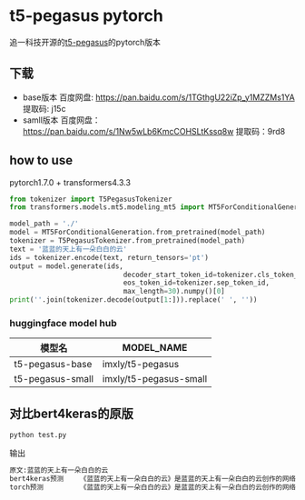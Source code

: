 # t5-pegasus pytorch
追一科技开源的[t5-pegasus](https://github.com/ZhuiyiTechnology/t5-pegasus)的pytorch版本
## 下载

- base版本  百度网盘: https://pan.baidu.com/s/1TGthgU22iZp_y1MZZMs1YA 提取码: j15c
- samll版本 百度网盘：https://pan.baidu.com/s/1Nw5wLb6KmcCOHSLtKssq8w 提取码：9rd8
## how to use
pytorch1.7.0 + transformers4.3.3

```python
from tokenizer import T5PegasusTokenizer
from transformers.models.mt5.modeling_mt5 import MT5ForConditionalGeneration

model_path = './'
model = MT5ForConditionalGeneration.from_pretrained(model_path)
tokenizer = T5PegasusTokenizer.from_pretrained(model_path)
text = '蓝蓝的天上有一朵白白的云'
ids = tokenizer.encode(text, return_tensors='pt')
output = model.generate(ids,
                            decoder_start_token_id=tokenizer.cls_token_id,
                            eos_token_id=tokenizer.sep_token_id,
                            max_length=30).numpy()[0]
print(''.join(tokenizer.decode(output[1:])).replace(' ', ''))
```
### huggingface model hub

|  模型名	   | MODEL_NAME  |
|  ----  | ----  |
| t5-pegasus-base  | imxly/t5-pegasus |
| t5-pegasus-small  | imxly/t5-pegasus-small |

## 对比bert4keras的原版
```
python test.py
```
输出
```python
原文:蓝蓝的天上有一朵白白的云
bert4keras预测	《蓝蓝的天上有一朵白白的云》是蓝蓝的天上有一朵白白的云创作的网络小说，发表于
torch预测     	《蓝蓝的天上有一朵白白的云》是蓝蓝的天上有一朵白白的云创作的网络小说，发表于
```